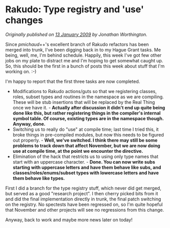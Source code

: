 # Rakudo: Type registry and 'use' changes
    
*Originally published on [13 January 2009](https://use-perl.github.io/user/JonathanWorthington/journal/38273/) by Jonathan Worthington.*

Since *pmichaud*++'s excellent branch of Rakudo refactors has been merged into trunk, I've been digging back in to my Hague Grant tasks. Me being, well, me, I'm behind schedule. Happily, this week I've got few other jobs on my plate to distract me and I'm hoping to get somewhat caught up. So, this should be the first in a bunch of posts this week about stuff that I'm working on. :-)

I'm happy to report that the first three tasks are now completed.

- Modifications to Rakudo actions/guts so that we registering classes, roles, subset types and routines in the namespace as we are compiling. These will be stub insertions that will be replaced by the Real Thing once we have it. - **Actually after discussion it didn't end up quite being done like this, but rather registering things in the compiler's internal symbol table. Of course, existing types are in the namespace though. Anyway, done.**
- Switching us to really do "use" at compile time; last time I tried this, it broke things in pre-compiled modules, but now this needs to be figured out properly. - **Well, we've switched. I think there may still be some problems to track down that affect November, but we are now doing use at compile time, at the point we encounter the directive.**
- Elimination of the hack that restricts us to using only type names that start with an uppercase character. - **Done. You can now write subs starting with uppercase letters and have them behave like subs, and classes/roles/enums/subset types with lowercase letters and have them behave like types.**

First I did a branch for the type registry stuff, which never did get merged, but served as a good "research project". I then cherry picked bits from it and did the final implementation directly in trunk, the final patch switching on the registry. No spectests have been regressed on, so I'm quite hopeful that November and other projects will see no regressions from this change.

Anyway, back to work and maybe more news later on today!

